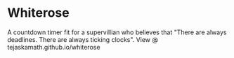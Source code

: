 # Whiterose
A countdown timer fit for a supervillian who believes that "There are always deadlines. There are always ticking clocks".
View @ tejaskamath.github.io/whiterose
